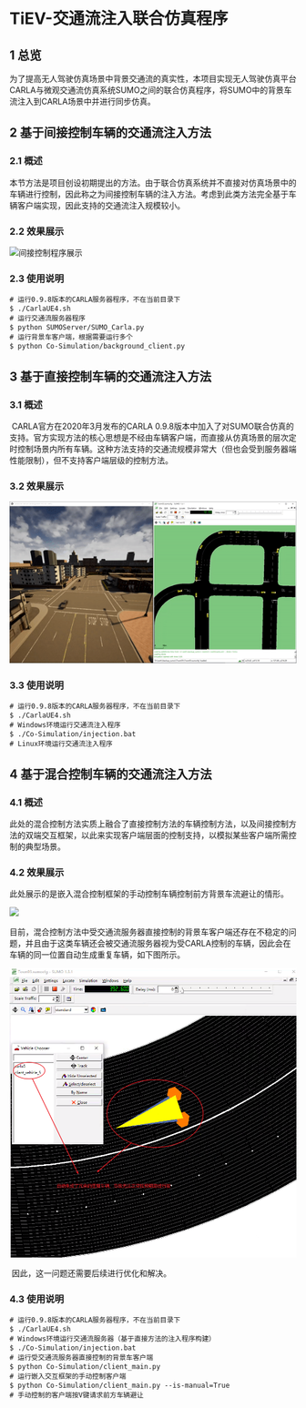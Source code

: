 # TiEV-交通流注入联合仿真程序

## 1 总览

​	为了提高无人驾驶仿真场景中背景交通流的真实性，本项目实现无人驾驶仿真平台CARLA与微观交通流仿真系统SUMO之间的联合仿真程序，将SUMO中的背景车流注入到CARLA场景中并进行同步仿真。

## 2 基于间接控制车辆的交通流注入方法

### 2.1 概述

​	本节方法是项目创设初期提出的方法。由于联合仿真系统并不直接对仿真场景中的车辆进行控制，因此称之为间接控制车辆的注入方法。考虑到此类方法完全基于车辆客户端实现，因此支持的交通流注入规模较小。

### 2.2 效果展示

![间接控制程序展示](images/TiEV/CARLA_Automatic.gif)

### 2.3 使用说明

``` shell
# 运行0.9.8版本的CARLA服务器程序，不在当前目录下
$ ./CarlaUE4.sh
# 运行交通流服务器程序
$ python SUMOServer/SUMO_Carla.py 
# 运行背景车客户端，根据需要运行多个
$ python Co-Simulation/background_client.py 
```



## 3 基于直接控制车辆的交通流注入方法

### 3.1 概述

​	CARLA官方在2020年3月发布的CARLA 0.9.8版本中加入了对SUMO联合仿真的支持。官方实现方法的核心思想是不经由车辆客户端，而直接从仿真场景的层次定时控制场景内所有车辆。这种方法支持的交通流规模非常大（但也会受到服务器端性能限制），但不支持客户端层级的控制方法。

### 3.2 效果展示

![](images/TiEV/Direct_Injection.gif)

### 3.3 使用说明

``` shell
# 运行0.9.8版本的CARLA服务器程序，不在当前目录下
$ ./CarlaUE4.sh
# Windows环境运行交通流注入程序
$ ./Co-Simulation/injection.bat
# Linux环境运行交通流注入程序

```



## 4 基于混合控制车辆的交通流注入方法

### 4.1 概述

​	此处的混合控制方法实质上融合了直接控制方法的车辆控制方法，以及间接控制方法的双端交互框架，以此来实现客户端层面的控制支持，以模拟某些客户端所需控制的典型场景。

### 4.2 效果展示

​	此处展示的是嵌入混合控制框架的手动控制车辆控制前方背景车流避让的情形。

![](images/TiEV/Mixed_Injection.gif)

​	目前，混合控制方法中受交通流服务器直接控制的背景车客户端还存在不稳定的问题，并且由于这类车辆还会被交通流服务器视为受CARLA控制的车辆，因此会在车辆的同一位置自动生成重复车辆，如下图所示。

![](images\TiEV\Hybrid_Coupling.png)

​	因此，这一问题还需要后续进行优化和解决。

### 4.3 使用说明

``` shell
# 运行0.9.8版本的CARLA服务器程序，不在当前目录下
$ ./CarlaUE4.sh
# Windows环境运行交通流服务器（基于直接方法的注入程序构建）
$ ./Co-Simulation/injection.bat
# 运行受交通流服务器直接控制的背景车客户端
$ python Co-Simulation/client_main.py
# 运行嵌入交互框架的手动控制客户端
$ python Co-Simulation/client_main.py --is-manual=True
# 手动控制的客户端按V键请求前方车辆避让
```

